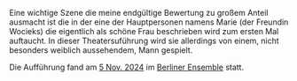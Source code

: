 Eine wichtige Szene die meine endgültige Bewertung zu großem Anteil ausmacht ist die in der eine der Hauptpersonen namens Marie (der Freundin Wocieks) die eigentlich als schöne Frau beschrieben wird zum ersten Mal auftaucht. In dieser Theatersuführung wird sie allerdings von einem, nicht besonders weiblich aussehendem, Mann gespielt.

Die Aufführung fand am [5 Nov. 2024](x-apple-calevent://2BD2616B-3196-4AC6-8900-5B9780E698EE/77EB534F-DEEA-4778-8398-322732EC3ACE?o=752522400) im [Berliner Ensemble](https://maps.apple.com/?address=Bertolt-Brecht-Platz%201,%20Mitte,%2010117%20Berlin,%20Deutschland&auid=5271318082889079176&ll=52.522110,13.386063&lsp=9902&q=Berliner%20Ensemble&t=m) statt.